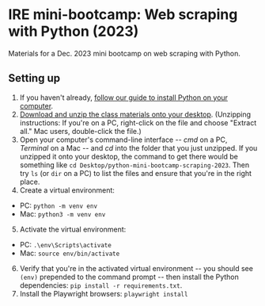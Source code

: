 # IRE mini-bootcamp: Web scraping with Python (2023)
Materials for a Dec. 2023 mini bootcamp on web scraping with Python.

## Setting up
1. If you haven't already, [follow our guide to install Python on your computer](https://docs.google.com/document/d/1cYmpfZEZ8r-09Q6Go917cKVcQk_d0P61gm0q8DAdIdg/edit).
2. [Download and unzip the class materials onto your desktop](https://github.com/ireapps/python-mini-bootcamp-scraping-2023/archive/refs/heads/main.zip). (Unzipping instructions: If you're on a PC, right-click on the file and choose "Extract all." Mac users, double-click the file.)
3. Open your computer's command-line interface -- _cmd_ on a PC, _Terminal_ on a Mac -- and _cd_ into the folder that you just unzipped. If you unzipped it onto your desktop, the command to get there would be something like `cd Desktop/python-mini-bootcamp-scraping-2023`. Then try `ls` (or `dir` on a PC) to list the files and ensure that you're in the right place.
4. Create a virtual environment:
- PC: `python -m venv env`
- Mac: `python3 -m venv env`
5. Activate the virtual environment:
- PC: `.\env\Scripts\activate`
- Mac: `source env/bin/activate`
6. Verify that you're in the activated virtual environment -- you should see `(env)` prepended to the command prompt -- then install the Python dependencies: `pip install -r requirements.txt`.
7. Install the Playwright browsers: `playwright install`
